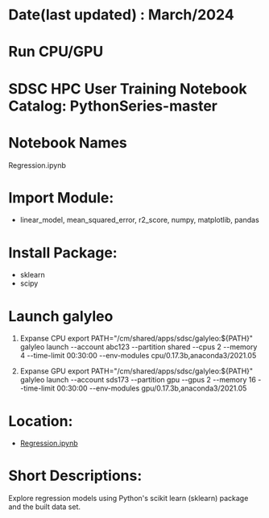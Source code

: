 # Date(last updated) : March/2024

# Run CPU/GPU

# SDSC HPC User Training Notebook Catalog: PythonSeries-master

# Notebook Names
  Regression.ipynb

# Import Module:
  * linear_model, mean_squared_error, r2_score, numpy, matplotlib, pandas
  
# Install Package: 
  * sklearn
  * scipy
  
# Launch galyleo 
  1) Expanse CPU
  export PATH="/cm/shared/apps/sdsc/galyleo:${PATH}"
  galyleo launch --account abc123 --partition shared --cpus 2 --memory 4 --time-limit 00:30:00 --env-modules cpu/0.17.3b,anaconda3/2021.05
  
  2) Expanse GPU
  export PATH="/cm/shared/apps/sdsc/galyleo:${PATH}"
  galyleo launch --account sds173 --partition gpu --gpus 2 --memory 16 --time-limit 00:30:00 --env-modules gpu/0.17.3b,anaconda3/2021.05
 
# Location:
- [Regression.ipynb](./Regression.ipynb)

# Short Descriptions:
  Explore regression models using Python's scikit learn (sklearn) package and the built data set.